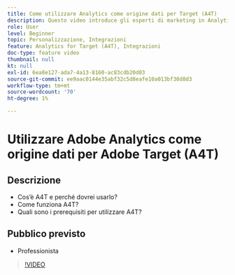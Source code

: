 ```yaml
---
title: Come utilizzare Analytics come origine dati per Target (A4T)
description: Questo video introduce gli esperti di marketing in Analytics for Target (A4T).
role: User
level: Beginner
topic: Personalizzazione, Integrazioni
feature: Analytics for Target (A4T), Integrazioni
doc-type: feature video
thumbnail: null
kt: null
exl-id: 6ea8e127-ada7-4a13-8160-ac83cdb20d03
source-git-commit: ee9aac0144e35abf32c5d8eafe10a013bf30d8d3
workflow-type: tm+mt
source-wordcount: '70'
ht-degree: 1%

---
```


# Utilizzare Adobe Analytics come origine dati per Adobe Target (A4T)

## Descrizione

* Cos’è A4T e perché dovrei usarlo?
* Come funziona A4T?
* Quali sono i prerequisiti per utilizzare A4T?

## Pubblico previsto

* Professionista

>[!VIDEO](https://video.tv.adobe.com/v/17384/?quality=12)

